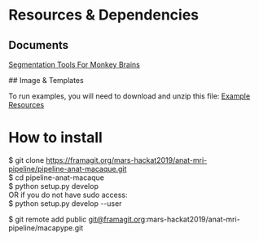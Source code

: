 # Resources & Dependencies

## Documents
[Segmentation Tools For Monkey Brains](https://docs.google.com/document/d/11zeyjY46AsLZcf-Y5Q_LjIoE_aYkN8DaLwZIElF2ctE/edit)

## Image & Templates

To run examples, you will need to download and unzip this file:
[Example Resources](https://intcloud.intlocal.univ-amu.fr/index.php/s/8bCJ5CWWPfHRyHs)


# How to install

$ git clone https://framagit.org/mars-hackat2019/anat-mri-pipeline/pipeline-anat-macaque.git  
$ cd pipeline-anat-macaque  
$ python setup.py develop  
OR if you do not have sudo access:  
$ python setup.py develop --user  

$ git remote add public git@framagit.org:mars-hackat2019/anat-mri-pipeline/macapype.git

